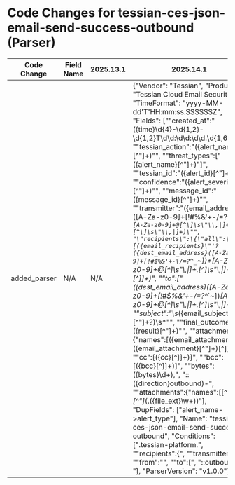 # Code Changes for tessian-ces-json-email-send-success-outbound (Parser)

| Code Change | Field Name | 2025.13.1 | 2025.14.1 |
|-------------|------------|-----------|------------|
| added_parser | N/A | N/A | {"Vendor": "Tessian", "Product": "Tessian Cloud Email Security", "TimeFormat": "yyyy-MM-dd'T'HH:mm:ss.SSSSSSZ", "Fields": ["\"created_at\":\"({time}\d{4}-\d{1,2}-\d{1,2}T\d\d:\d\d:\d\d\.\d{1,6}Z)\"", "\"tessian_action\":\"({alert_name}[^\"]+)\"", "\"threat_types\":\[\"({alert_name}[^\"]+)\"\]", "\"tessian_id\":\"({alert_id}[^\"]+)\"", "\"confidence\":\"({alert_severity}[^\"]+)\"", "\"message_id\":\"({message_id}[^\"]+)\"", "\"transmitter\":\"({email_address}([A-Za-z0-9]+[!#$%&'+-\/=?^_`~])*[A-Za-z0-9]+@[^\]\s\"\\,\|]+\.[^\]\s\"\\,\|]+)\"", "\"from\":\"({email_address}([A-Za-z0-9]+[!#$%&'+-\/=?^_`~])*[A-Za-z0-9]+@[^\]\s\"\\,\|]+\.[^\]\s\"\\,\|]+)\"", "\"recipients\":\{\"all\":\[({email_recipients}\"'?({dest_email_address}([A-Za-z0-9]+[!#$%&'+-\/=?^_`~])*[A-Za-z0-9]+@[^\]\s\"\\,\|]+\.[^\]\s\"\\,\|]+)'?[^\]]+)", "\"to\":\[\"({dest_email_address}([A-Za-z0-9]+[!#$%&'+-\/=?^_`~])*[A-Za-z0-9]+@[^\]\s\"\\,\|]+\.[^\]\s\"\\,\|]+)\"", "\"subject\":\"\s*({email_subject}[^\"]+?)\s*\"", "\"final_outcome\":\"({result}[^\"]+)\"", "\"attachments\":\{\"names\":\[({email_attachments}\"({email_attachment}[^\"]+)[^\]\}]+)", "\"cc\":\[({cc}[^\]]+)\]", "\"bcc\":\[({bcc}[^\]]+)\]", "\"bytes\":({bytes}\d+),", "::({direction}outbound)\-", "\"attachments\":\{\"names\":\[[^\"]*\"[^\"]*(\.({file_ext}\w+))"], "DupFields": ["alert_name->alert_type"], "Name": "tessian-ces-json-email-send-success-outbound", "Conditions": [".tessian-platform.", "\"recipients\":{", "\"transmitter\":\"", "\"from\":\"", "\"to\":[", "::outbound-"], "ParserVersion": "v1.0.0"} |